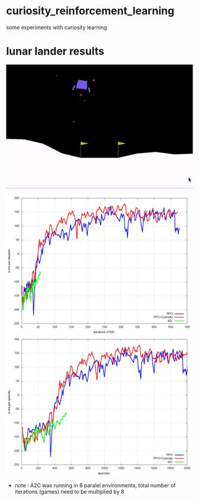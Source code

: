 # curiosity_reinforcement_learning

some experiments with curiosity learning


# lunar lander results

![](images/lunar_lander_ppo.gif)

![](results/training_score_per_iterations.png)
![](results/training_score_per_episode.png)

* note : A2C was running in 8 paralel environments, total number of iterations (games) need to be multiplied by 8